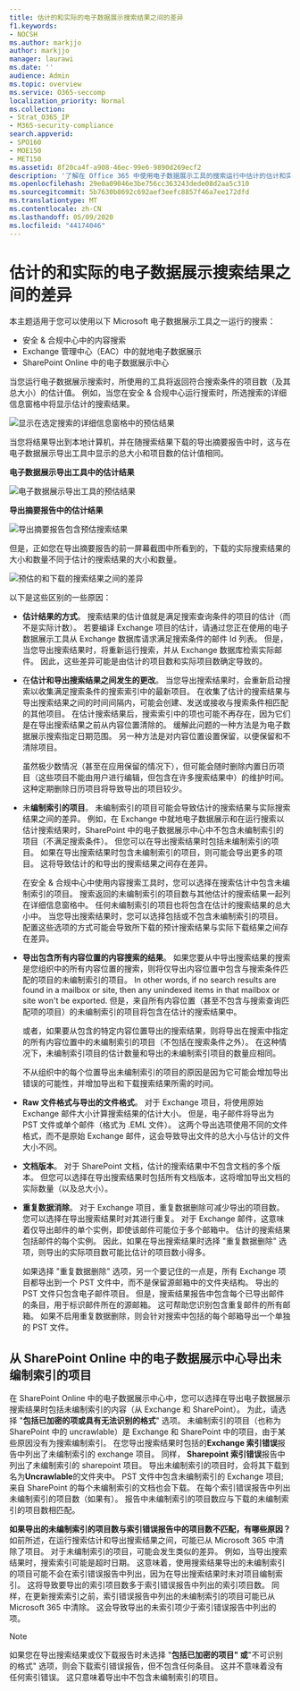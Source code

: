 ```yaml
---
title: 估计的和实际的电子数据展示搜索结果之间的差异
f1.keywords:
- NOCSH
ms.author: markjjo
author: markjjo
manager: laurawi
ms.date: ''
audience: Admin
ms.topic: overview
ms.service: O365-seccomp
localization_priority: Normal
ms.collection:
- Strat_O365_IP
- M365-security-compliance
search.appverid:
- SPO160
- MOE150
- MET150
ms.assetid: 8f20ca4f-a908-46ec-99e6-9890d269ecf2
description: '了解在 Office 365 中使用电子数据展示工具的搜索运行中估计的估计和实际搜索结果可能有所不同。 '
ms.openlocfilehash: 29e0a09046e3be756cc363243dede08d2aa5c310
ms.sourcegitcommit: 5b7630b8692c692aef3eefc8857f46a7ee172dfd
ms.translationtype: MT
ms.contentlocale: zh-CN
ms.lasthandoff: 05/09/2020
ms.locfileid: "44174046"
---
```

# <a name="differences-between-estimated-and-actual-ediscovery-search-results"></a>估计的和实际的电子数据展示搜索结果之间的差异

本主题适用于您可以使用以下 Microsoft 电子数据展示工具之一运行的搜索： 

- 安全 & 合规中心中的内容搜索  <br/>  
- Exchange 管理中心（EAC）中的就地电子数据展示  <br/>  
- SharePoint Online 中的电子数据展示中心  <br/> 
   
当您运行电子数据展示搜索时，所使用的工具将返回符合搜索条件的项目数（及其总大小）的估计值。 例如，当您在安全 & 合规中心运行搜索时，所选搜索的详细信息窗格中将显示估计的搜索结果。
  
![显示在选定搜索的详细信息窗格中的预估结果](../media/74e4ce83-40be-41a9-b60f-5ad447e79fe4.png)
  
当您将结果导出到本地计算机，并在随搜索结果下载的导出摘要报告中时，这与在电子数据展示导出工具中显示的总大小和项目数的估计值相同。
  
**电子数据展示导出工具中的估计结果**

![电子数据展示导出工具的预估结果](../media/d34312a5-0ee6-49aa-9460-7ea0015a6e66.png)
  
**导出摘要报告中的估计结果**

![导出摘要报告包含预估搜索结果](../media/44b579da-86c2-4f33-81b5-84d604003eda.png)
  
但是，正如您在导出摘要报告的前一屏幕截图中所看到的，下载的实际搜索结果的大小和数量不同于估计的搜索结果的大小和数量。
  
![预估的和下载的搜索结果之间的差异](../media/84aef318-230f-430d-9d9e-02f21342d364.png)
  
以下是这些区别的一些原因：
  
- **估计结果的方式**。 搜索结果的估计值就是满足搜索查询条件的项目的估计（而不是实际计数）。 若要编译 Exchange 项目的估计，请通过您正在使用的电子数据展示工具从 Exchange 数据库请求满足搜索条件的邮件 Id 列表。 但是，当您导出搜索结果时，将重新运行搜索，并从 Exchange 数据库检索实际邮件。 因此，这些差异可能是由估计的项目数和实际项目数确定导致的。

- 在**估计和导出搜索结果之间发生的更改**。 当您导出搜索结果时，会重新启动搜索以收集满足搜索条件的搜索索引中的最新项目。 在收集了估计的搜索结果与导出搜索结果之间的时间间隔内，可能会创建、发送或接收与搜索条件相匹配的其他项目。 在估计搜索结果后，搜索索引中的项也可能不再存在，因为它们是在导出搜索结果之前从内容位置清除的。 缓解此问题的一种方法是为电子数据展示搜索指定日期范围。 另一种方法是对内容位置设置保留，以便保留和不清除项目。 

   虽然极少数情况（甚至在应用保留的情况下），但可能会随时删除内置日历项目（这些项目不能由用户进行编辑，但包含在许多搜索结果中）的维护时间。 这种定期删除日历项目将导致导出的项目较少。

- 未**编制索引的项目**。 未编制索引的项目可能会导致估计的搜索结果与实际搜索结果之间的差异。 例如，在 Exchange 中就地电子数据展示和在运行搜索以估计搜索结果时，SharePoint 中的电子数据展示中心中不包含未编制索引的项目（不满足搜索条件）。 但您可以在导出搜索结果时包括未编制索引的项目。 如果在导出搜索结果时包含未编制索引的项目，则可能会导出更多的项目。 这将导致估计的和导出的搜索结果之间存在差异。

    在安全 & 合规中心中使用内容搜索工具时，您可以选择在搜索估计中包含未编制索引的项目。 搜索返回的未编制索引的项目数与其他估计的搜索结果一起列在详细信息窗格中。 任何未编制索引的项目也将包含在估计的搜索结果的总大小中。 当您导出搜索结果时，您可以选择包括或不包含未编制索引的项目。 配置这些选项的方式可能会导致所下载的预计搜索结果与实际下载结果之间存在差异。

- **导出包含所有内容位置的内容搜索的结果**。 如果您要从中导出搜索结果的搜索是您组织中的所有内容位置的搜索，则将仅导出内容位置中包含与搜索条件匹配的项目的未编制索引的项目。 In other words, if no search results are found in a mailbox or site, then any unindexed items in that mailbox or site won't be exported. 但是，来自所有内容位置（甚至不包含与搜索查询匹配项的项目）的未编制索引的项目将包含在估计的搜索结果中。

    或者，如果要从包含的特定内容位置导出的搜索结果，则将导出在搜索中指定的所有内容位置中的未编制索引的项目（不包括在搜索条件之外）。 在这种情况下，未编制索引项目的估计数量和导出的未编制索引项目的数量应相同。

    不从组织中的每个位置导出未编制索引的项目的原因是因为它可能会增加导出错误的可能性，并增加导出和下载搜索结果所需的时间。

- **Raw 文件格式与导出的文件格式**。 对于 Exchange 项目，将使用原始 Exchange 邮件大小计算搜索结果的估计大小。 但是，电子邮件将导出为 PST 文件或单个邮件（格式为 .EML 文件）。 这两个导出选项使用不同的文件格式，而不是原始 Exchange 邮件，这会导致导出文件的总大小与估计的文件大小不同。

- **文档版本**。 对于 SharePoint 文档，估计的搜索结果中不包含文档的多个版本。 但您可以选择在导出搜索结果时包括所有文档版本，这将增加导出文档的实际数量（以及总大小）。 

- **重复数据消除**。 对于 Exchange 项目，重复数据删除可减少导出的项目数。 您可以选择在导出搜索结果时对其进行重复。 对于 Exchange 邮件，这意味着仅导出邮件的单个实例，即使该邮件可能位于多个邮箱中。 估计的搜索结果包括邮件的每个实例。 因此，如果在导出搜索结果时选择 "重复数据删除" 选项，则导出的实际项目数可能比估计的项目数小得多。

    如果选择 "重复数据删除" 选项，另一个要记住的一点是，所有 Exchange 项目都导出到一个 PST 文件中，而不是保留源邮箱中的文件夹结构。 导出的 PST 文件只包含电子邮件项目。 但是，搜索结果报告中包含每个已导出邮件的条目，用于标识邮件所在的源邮箱。 这可帮助您识别包含重复邮件的所有邮箱。 如果不启用重复数据删除，则会针对搜索中包括的每个邮箱导出一个单独的 PST 文件。 

## <a name="exporting-unindexed-items-from-the-ediscovery-center-in-sharepoint-online"></a>从 SharePoint Online 中的电子数据展示中心导出未编制索引的项目

在 SharePoint Online 中的电子数据展示中心中，您可以选择在导出电子数据展示搜索结果时包括未编制索引的内容（从 Exchange 和 SharePoint）。 为此，请选择 "**包括已加密的项或具有无法识别的格式**" 选项。 未编制索引的项目（也称为 SharePoint 中的 uncrawlable）是 Exchange 和 SharePoint 中的项目，由于某些原因没有为搜索编制索引。 在您导出搜索结果时包括的**Exchange 索引错误**报告中列出了未编制索引的 exchange 项目。 同样， **Sharepoint 索引错误**报告中列出了未编制索引的 sharepoint 项目。 导出未编制索引的项目时，会将其下载到名为**Uncrawlable**的文件夹中。 PST 文件中包含未编制索引的 Exchange 项目;来自 SharePoint 的每个未编制索引的文档也会下载。 在每个索引错误报告中列出未编制索引的项目数（如果有）。 报告中未编制索引的项目数应与下载的未编制索引的项目数相匹配。
  
 **如果导出的未编制索引的项目数与索引错误报告中的项目数不匹配，有哪些原因？** 如前所述，在运行搜索估计和导出搜索结果之间，可能已从 Microsoft 365 中清除了项目。 对于未编制索引的项目，可能会发生类似的差异。 例如，当导出搜索结果时，搜索索引可能是超时日期。 这意味着，使用搜索结果导出的未编制索引的项目可能不会在索引错误报告中列出，因为在导出搜索结果时未对项目编制索引。 这将导致要导出的索引项目数多于索引错误报告中列出的索引项目数。 同样，在更新搜索索引之前，索引错误报告中列出的未编制索引的项目可能已从 Microsoft 365 中清除。 这会导致导出的未索引项少于索引错误报告中列出的项。
  
> [!NOTE]
> 如果您在导出搜索结果或仅下载报告时未选择 "**包括已加密的项目" 或**"不可识别的格式" 选项，则会下载索引错误报告，但不包含任何条目。 这并不意味着没有任何索引错误。 这只意味着导出中不包含未编制索引的项目。 
